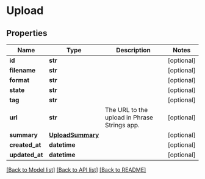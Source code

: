 # Upload

## Properties
Name | Type | Description | Notes
------------ | ------------- | ------------- | -------------
**id** | **str** |  | [optional] 
**filename** | **str** |  | [optional] 
**format** | **str** |  | [optional] 
**state** | **str** |  | [optional] 
**tag** | **str** |  | [optional] 
**url** | **str** | The URL to the upload in Phrase Strings app.  | [optional] 
**summary** | [**UploadSummary**](UploadSummary.md) |  | [optional] 
**created_at** | **datetime** |  | [optional] 
**updated_at** | **datetime** |  | [optional] 

[[Back to Model list]](../README.md#documentation-for-models) [[Back to API list]](../README.md#documentation-for-api-endpoints) [[Back to README]](../README.md)


